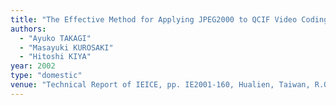 ```yaml
---
title: "The Effective Method for Applying JPEG2000 to QCIF Video Coding"
authors:
  - "Ayuko TAKAGI"
  - "Masayuki KUROSAKI"
  - "Hitoshi KIYA"
year: 2002
type: "domestic"
venue: "Technical Report of IEICE, pp. IE2001-160, Hualien, Taiwan, R.O.C., 2002-01-01."
---
```

